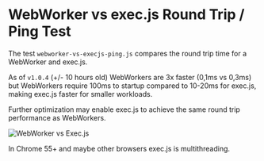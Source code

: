 # WebWorker vs exec.js Round Trip / Ping Test

The test `webworker-vs-execjs-ping.js` compares the round trip time for a WebWorker and exec.js. 

As of `v1.0.4` (+/- 10 hours old) WebWorkers are 3x faster (0,1ms vs 0,3ms) but WebWorkers require 100ms to startup compared to 10-20ms for exec.js, making exec.js faster for smaller workloads.

Further optimization may enable exec.js to achieve the same round trip performance as WebWorkers.

![WebWorker vs Exec.js](https://raw.githubusercontent.com/optimalisatie/exec.js/master/tests/webworker-vs-execjs-ping.png)

In Chrome 55+ and maybe other browsers exec.js is multithreading.

